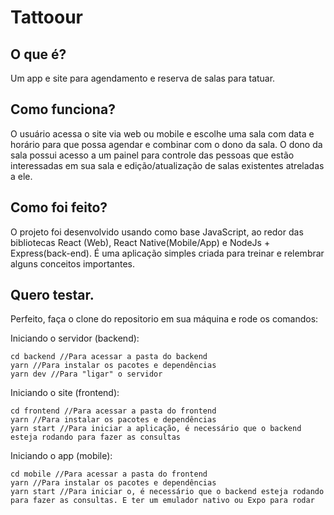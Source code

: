 # Tattoour

## O que é?

Um app e site para agendamento e reserva de salas para tatuar.

## Como funciona?

O usuário acessa o site via web ou mobile e escolhe uma sala com data e horário para que possa agendar e combinar com o dono da sala. O dono da sala possui acesso a um painel para controle das pessoas que estão interessadas em sua sala e edição/atualização de salas existentes atreladas a ele.

## Como foi feito?

O projeto foi desenvolvido usando como base JavaScript, ao redor das bibliotecas React (Web), React Native(Mobile/App) e NodeJs + Express(back-end). É uma aplicação simples criada para treinar e relembrar alguns conceitos importantes.

## Quero testar.

Perfeito, faça o clone do repositorio em sua máquina e rode os comandos:

Iniciando o servidor (backend):
```
cd backend //Para acessar a pasta do backend
yarn //Para instalar os pacotes e dependências
yarn dev //Para "ligar" o servidor
```

Iniciando o site (frontend):
```
cd frontend //Para acessar a pasta do frontend
yarn //Para instalar os pacotes e dependências
yarn start //Para iniciar a aplicação, é necessário que o backend esteja rodando para fazer as consultas
```

Iniciando o app (mobile):
```
cd mobile //Para acessar a pasta do frontend
yarn //Para instalar os pacotes e dependências
yarn start //Para iniciar o, é necessário que o backend esteja rodando para fazer as consultas. E ter um emulador nativo ou Expo para rodar
```

